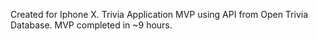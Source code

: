 Created for Iphone X. Trivia Application MVP using API from Open Trivia Database. MVP completed in ~9 hours.